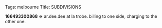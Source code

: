 Tags: melbourne
Title: SUBDIVISIONS
  
**166493300868 =>** ar.dee.dee at la trobe. billing to one side, charging to the other one.
